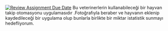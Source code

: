 [![Review Assignment Due Date](https://classroom.github.com/assets/deadline-readme-button-24ddc0f5d75046c5622901739e7c5dd533143b0c8e959d652212380cedb1ea36.svg)](https://classroom.github.com/a/QA5O9x4M)
Bu veterinerlerin kullanabileceği bir hayvan takip otomasyonu uygulamasıdır .Fotoğrafıyla beraber ve hayvanın eklenip kaydedileceği bir uygulama olup bunlarla birlikte bir miktar istatistik sunmayı hedefliyorum.
